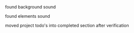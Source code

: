 found background sound 

found elements sound

moved project todo's into completed section   after verification